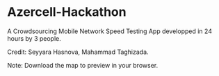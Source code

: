 # Azercell-Hackathon

A Crowdsourcing Mobile Network Speed Testing App developped in 24 hours by 3 people.

Credit: Seyyara Hasnova, Mahammad Taghizada.

Note: Download the map to preview in your browser.
